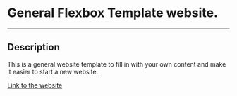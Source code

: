 # General Flexbox Template website.

---

## Description

This is a general website template to fill in with your own content and make it easier to start a new website.

[Link to the website](https://lesley-byte.github.io/generalwebsite/)
